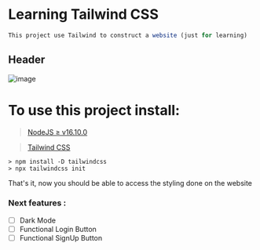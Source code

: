 # Learning Tailwind CSS

```js
This project use Tailwind to construct a website (just for learning)
```

## Header
![image](https://user-images.githubusercontent.com/97129532/199622738-73954845-e7ab-4641-9b6c-9e4844fd5f2e.png)

# To use this project install:

> [NodeJS ≥ v16.10.0](https://nodejs.org/en/)

> [Tailwind CSS](https://tailwindcss.com/)

    > npm install -D tailwindcss
    > npx tailwindcss init
    
That's it, now you should be able to access the styling done on the website

### Next features :
- [ ] Dark Mode
- [ ] Functional Login Button 
- [ ] Functional SignUp Button
